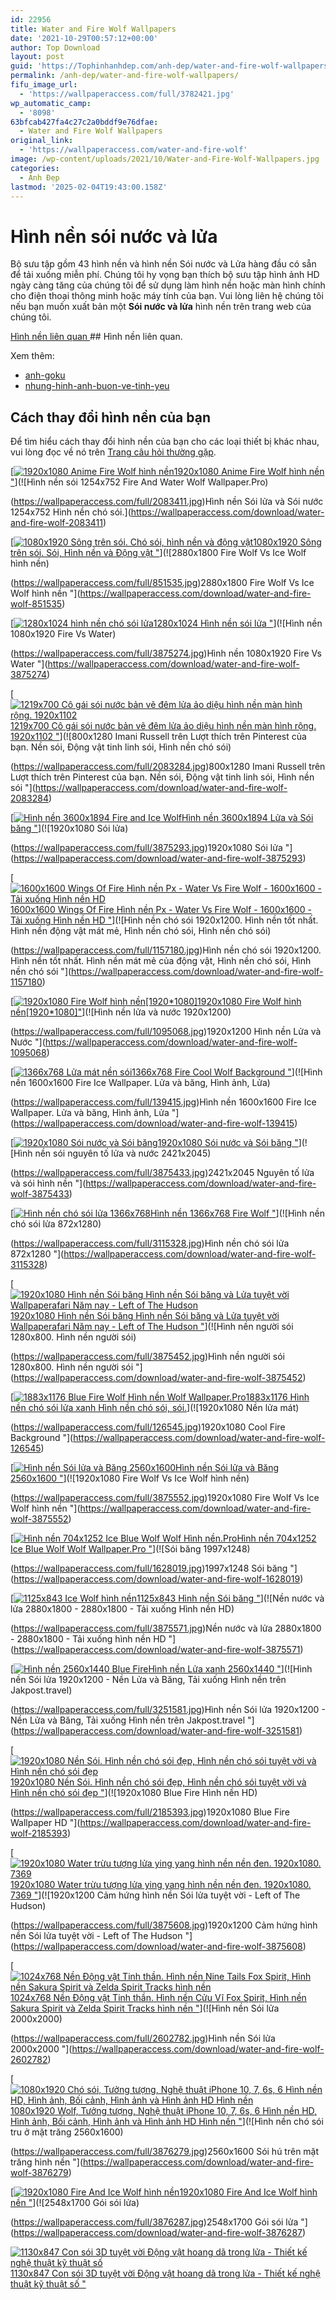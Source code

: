 ```yaml
---
id: 22956
title: Water and Fire Wolf Wallpapers
date: '2021-10-29T00:57:12+00:00'
author: Top Download
layout: post
guid: 'https://Tophinhanhdep.com/anh-dep/water-and-fire-wolf-wallpapers/'
permalink: /anh-dep/water-and-fire-wolf-wallpapers/
fifu_image_url:
  - 'https://wallpaperaccess.com/full/3782421.jpg'
wp_automatic_camp:
  - '8098'
63bfcab427fa4c27c2a0bddf9e76dfae:
  - Water and Fire Wolf Wallpapers
original_link:
  - 'https://wallpaperaccess.com/water-and-fire-wolf'
image: /wp-content/uploads/2021/10/Water-and-Fire-Wolf-Wallpapers.jpg
categories:
  - Ảnh Đẹp
lastmod: '2025-02-04T19:43:00.158Z'
---
```

# Hình nền sói nước và lửa

Bộ sưu tập gồm 43 hình nền và hình nền Sói nước và Lửa hàng đầu có sẵn để tải xuống miễn phí. Chúng tôi hy vọng bạn thích bộ sưu tập hình ảnh HD ngày càng tăng của chúng tôi để sử dụng làm hình nền hoặc màn hình chính cho điện thoại thông minh hoặc máy tính của bạn. Vui lòng liên hệ chúng tôi nếu bạn muốn xuất bản một **Sói nước và lửa** hình nền trên trang web của chúng tôi.

[Hình nền liên quan ](#related) ## Hình nền liên quan.

   
 Xem thêm:

   
- [anh-goku](https://tophinhanhdep.com/anh-anime/anh-goku/)
- [nhung-hinh-anh-buon-ve-tinh-yeu](https://tophinhanhdep.com/hinh-anh-buon/nhung-hinh-anh-buon-ve-tinh-yeu/)

## Cách thay đổi hình nền của bạn

Để tìm hiểu cách thay đổi hình nền của bạn cho các loại thiết bị khác nhau, vui lòng đọc về nó trên [Trang câu hỏi thường gặp](https://tophinhanhdep.com/faq/).

  
[[![1920x1080 Anime Fire Wolf hình nền](https://wallpaperaccess.com/full/3782421.jpg)1920x1080 Anime Fire Wolf hình nền "](https://wallpaperaccess.com/download/water-and-fire-wolf-3782421)](![Hình nền sói 1254x752 Fire And Water Wolf Wallpaper.Pro)

(https://wallpaperaccess.com/full/2083411.jpg)Hình nền Sói lửa và Sói nước 1254x752 Hình nền chó sói.](https://wallpaperaccess.com/download/water-and-fire-wolf-2083411)

[[![1080x1920 Sông trên sói.  Chó sói, hình nền và động vật](https://wallpaperaccess.com/full/699044.jpg)1080x1920 Sông trên sói. Sói, Hình nền và Động vật "](https://wallpaperaccess.com/download/water-and-fire-wolf-699044)](![2880x1800 Fire Wolf Vs Ice Wolf hình nền)

(https://wallpaperaccess.com/full/851535.jpg)2880x1800 Fire Wolf Vs Ice Wolf hình nền "](https://wallpaperaccess.com/download/water-and-fire-wolf-851535)

[[![1280x1024 hình nền chó sói lửa](https://wallpaperaccess.com/full/3875271.jpg)1280x1024 Hình nền sói lửa "](https://wallpaperaccess.com/download/water-and-fire-wolf-3875271)](![Hình nền 1080x1920 Fire Vs Water)

(https://wallpaperaccess.com/full/3875274.jpg)Hình nền 1080x1920 Fire Vs Water "](https://wallpaperaccess.com/download/water-and-fire-wolf-3875274)

[[![1219x700 Cô gái sói nước bản vẽ đêm lửa ảo diệu hình nền màn hình rộng.  1920x1102](https://wallpaperaccess.com/full/3251576.jpg)1219x700 Cô gái sói nước bản vẽ đêm lửa ảo diệu hình nền màn hình rộng. 1920x1102 "](https://wallpaperaccess.com/download/water-and-fire-wolf-3251576)](![800x1280 Imani Russell trên Lượt thích trên Pinterest của bạn.  Nền sói, Động vật tinh linh sói, Hình nền chó sói)

(https://wallpaperaccess.com/full/2083284.jpg)800x1280 Imani Russell trên Lượt thích trên Pinterest của bạn. Nền sói, Động vật tinh linh sói, Hình nền sói "](https://wallpaperaccess.com/download/water-and-fire-wolf-2083284)

[[![Hình nền 3600x1894 Fire and Ice Wolf](https://wallpaperaccess.com/full/851587.jpg)Hình nền 3600x1894 Lửa và Sói băng "](https://wallpaperaccess.com/download/water-and-fire-wolf-851587)](![1920x1080 Sói lửa)

(https://wallpaperaccess.com/full/3875293.jpg)1920x1080 Sói lửa "](https://wallpaperaccess.com/download/water-and-fire-wolf-3875293)

[[![1600x1600 Wings Of Fire Hình nền Px - Water Vs Fire Wolf - 1600x1600 - Tải xuống Hình nền HD](https://wallpaperaccess.com/full/3875311.jpg)1600x1600 Wings Of Fire Hình nền Px - Water Vs Fire Wolf - 1600x1600 - Tải xuống Hình nền HD "](https://wallpaperaccess.com/download/water-and-fire-wolf-3875311)](![Hình nền chó sói 1920x1200.  Hình nền tốt nhất.  Hình nền động vật mát mẻ, Hình nền chó sói, Hình nền chó sói)

(https://wallpaperaccess.com/full/1157180.jpg)Hình nền chó sói 1920x1200. Hình nền tốt nhất. Hình nền mát mẻ của động vật, Hình nền chó sói, Hình nền chó sói "](https://wallpaperaccess.com/download/water-and-fire-wolf-1157180)

[[![1920x1080 Fire Wolf hình nền[1920*1080]](https://wallpaperaccess.com/full/2366910.jpg)1920x1080 Fire Wolf hình nền\[1920\*1080\]"](https://wallpaperaccess.com/download/water-and-fire-wolf-2366910)](![Hình nền lửa và nước 1920x1200)

(https://wallpaperaccess.com/full/1095068.jpg)1920x1200 Hình nền Lửa và Nước "](https://wallpaperaccess.com/download/water-and-fire-wolf-1095068)

[[![1366x768 Lửa mát nền sói](https://wallpaperaccess.com/full/3875400.jpg)1366x768 Fire Cool Wolf Background "](https://wallpaperaccess.com/download/water-and-fire-wolf-3875400)](![Hình nền 1600x1600 Fire Ice Wallpaper.  Lửa và băng, Hình ảnh, Lửa)

(https://wallpaperaccess.com/full/139415.jpg)Hình nền 1600x1600 Fire Ice Wallpaper. Lửa và băng, Hình ảnh, Lửa "](https://wallpaperaccess.com/download/water-and-fire-wolf-139415)

[[![1920x1080 Sói nước và Sói băng](https://wallpaperaccess.com/full/3875427.jpg)1920x1080 Sói nước và Sói băng "](https://wallpaperaccess.com/download/water-and-fire-wolf-3875427)](![Hình nền sói nguyên tố lửa và nước 2421x2045)

(https://wallpaperaccess.com/full/3875433.jpg)2421x2045 Nguyên tố lửa và sói hình nền "](https://wallpaperaccess.com/download/water-and-fire-wolf-3875433)

[[![Hình nền chó sói lửa 1366x768](https://wallpaperaccess.com/full/128402.jpg)Hình nền 1366x768 Fire Wolf "](https://wallpaperaccess.com/download/water-and-fire-wolf-128402)](![Hình nền chó sói lửa 872x1280)

(https://wallpaperaccess.com/full/3115328.jpg)Hình nền chó sói lửa 872x1280 "](https://wallpaperaccess.com/download/water-and-fire-wolf-3115328)

[[![1920x1080 Hình nền Sói băng Hình nền Sói băng và Lửa tuyệt vời Wallpaperafari Năm nay - Left of The Hudson](https://wallpaperaccess.com/full/3875449.jpg)1920x1080 Hình nền Sói băng Hình nền Sói băng và Lửa tuyệt vời Wallpaperafari Năm nay - Left of The Hudson "](https://wallpaperaccess.com/download/water-and-fire-wolf-3875449)](![Hình nền người sói 1280x800.  Hình nền người sói)

(https://wallpaperaccess.com/full/3875452.jpg)Hình nền người sói 1280x800. Hình nền người sói "](https://wallpaperaccess.com/download/water-and-fire-wolf-3875452)

[[![1883x1176 Blue Fire Wolf Hình nền Wolf Wallpaper.Pro](https://wallpaperaccess.com/full/1851597.jpg)1883x1176 Hình nền chó sói lửa xanh Hình nền chó sói, sói.](https://wallpaperaccess.com/download/water-and-fire-wolf-1851597)](![1920x1080 Nền lửa mát)

(https://wallpaperaccess.com/full/126545.jpg)1920x1080 Cool Fire Background "](https://wallpaperaccess.com/download/water-and-fire-wolf-126545)

[[![Hình nền Sói lửa và Băng 2560x1600](https://wallpaperaccess.com/full/3875478.jpg)Hình nền Sói lửa và Băng 2560x1600 "](https://wallpaperaccess.com/download/water-and-fire-wolf-3875478)](![1920x1080 Fire Wolf Vs Ice Wolf hình nền)

(https://wallpaperaccess.com/full/3875552.jpg)1920x1080 Fire Wolf Vs Ice Wolf hình nền "](https://wallpaperaccess.com/download/water-and-fire-wolf-3875552)

[[![Hình nền 704x1252 Ice Blue Wolf Wolf Hình nền.Pro](https://wallpaperaccess.com/full/2083269.jpg)Hình nền 704x1252 Ice Blue Wolf Wolf Wallpaper.Pro "](https://wallpaperaccess.com/download/water-and-fire-wolf-2083269)](![Sói băng 1997x1248)

(https://wallpaperaccess.com/full/1628019.jpg)1997x1248 Sói băng "](https://wallpaperaccess.com/download/water-and-fire-wolf-1628019)

[[![1125x843 Ice Wolf hình nền](https://wallpaperaccess.com/full/965603.jpg)1125x843 Hình nền Sói băng "](https://wallpaperaccess.com/download/water-and-fire-wolf-965603)](![Nền nước và lửa 2880x1800 - 2880x1800 - Tải xuống Hình nền HD)

(https://wallpaperaccess.com/full/3875571.jpg)Nền nước và lửa 2880x1800 - 2880x1800 - Tải xuống hình nền HD "](https://wallpaperaccess.com/download/water-and-fire-wolf-3875571)

[[![Hình nền 2560x1440 Blue Fire](https://wallpaperaccess.com/full/3875584.jpg)Hình nền Lửa xanh 2560x1440 "](https://wallpaperaccess.com/download/water-and-fire-wolf-3875584)](![Hình nền Sói lửa 1920x1200 - Nền Lửa và Băng, Tải xuống Hình nền trên Jakpost.travel)

(https://wallpaperaccess.com/full/3251581.jpg)Hình nền Sói lửa 1920x1200 - Nền Lửa và Băng, Tải xuống Hình nền trên Jakpost.travel "](https://wallpaperaccess.com/download/water-and-fire-wolf-3251581)

[[![1920x1080 Nền Sói.  Hình nền chó sói đẹp, Hình nền chó sói tuyệt vời và Hình nền chó sói đẹp](https://wallpaperaccess.com/full/1851580.jpg)1920x1080 Nền Sói. Hình nền chó sói đẹp, Hình nền chó sói tuyệt vời và Hình nền chó sói đẹp "](https://wallpaperaccess.com/download/water-and-fire-wolf-1851580)](![1920x1080 Blue Fire Hình nền HD)

(https://wallpaperaccess.com/full/2185393.jpg)1920x1080 Blue Fire Wallpaper HD "](https://wallpaperaccess.com/download/water-and-fire-wolf-2185393)

[[![1920x1080 Water trừu tượng lửa ying yang hình nền nền đen.  1920x1080.  7369](https://wallpaperaccess.com/full/3875607.jpg)1920x1080 Water trừu tượng lửa ying yang hình nền nền đen. 1920x1080. 7369 "](https://wallpaperaccess.com/download/water-and-fire-wolf-3875607)](![1920x1200 Cảm hứng hình nền Sói lửa tuyệt vời - Left of The Hudson)

(https://wallpaperaccess.com/full/3875608.jpg)1920x1200 Cảm hứng hình nền Sói lửa tuyệt vời - Left of The Hudson "](https://wallpaperaccess.com/download/water-and-fire-wolf-3875608)

[[![1024x768 Nền Động vật Tinh thần.  Hình nền Nine Tails Fox Spirit, Hình nền Sakura Spirit và Zelda Spirit Tracks hình nền](https://wallpaperaccess.com/full/2083460.jpg)1024x768 Nền Động vật Tinh thần. Hình nền Cửu Vĩ Fox Spirit, Hình nền Sakura Spirit và Zelda Spirit Tracks hình nền "](https://wallpaperaccess.com/download/water-and-fire-wolf-2083460)](![Hình nền Sói lửa 2000x2000)

(https://wallpaperaccess.com/full/2602782.jpg)Hình nền Sói lửa 2000x2000 "](https://wallpaperaccess.com/download/water-and-fire-wolf-2602782)

[[![1080x1920 Chó sói, Tưởng tượng, Nghệ thuật iPhone 10, 7, 6s, 6 Hình nền HD, Hình ảnh, Bối cảnh, Hình ảnh và Hình ảnh HD Hình nền](https://wallpaperaccess.com/full/3875612.jpg)1080x1920 Wolf, Tưởng tượng, Nghệ thuật iPhone 10, 7, 6s, 6 Hình nền HD, Hình ảnh, Bối cảnh, Hình ảnh và Hình ảnh HD Hình nền "](https://wallpaperaccess.com/download/water-and-fire-wolf-3875612)](![Hình nền chó sói tru ở mặt trăng 2560x1600)

(https://wallpaperaccess.com/full/3876279.jpg)2560x1600 Sói hú trên mặt trăng hình nền "](https://wallpaperaccess.com/download/water-and-fire-wolf-3876279)

[[![1920x1080 Fire And Ice Wolf hình nền](https://wallpaperaccess.com/full/3115378.jpg)1920x1080 Fire And Ice Wolf hình nền "](https://wallpaperaccess.com/download/water-and-fire-wolf-3115378)](![2548x1700 Gói sói lửa)

(https://wallpaperaccess.com/full/3876287.jpg)2548x1700 Gói sói lửa "](https://wallpaperaccess.com/download/water-and-fire-wolf-3876287)

[![1130x847 Con sói 3D tuyệt vời Động vật hoang dã trong lửa - Thiết kế nghệ thuật kỹ thuật số](https://wallpaperaccess.com/full/3876298.jpg)1130x847 Con sói 3D tuyệt vời Động vật hoang dã trong lửa - Thiết kế nghệ thuật kỹ thuật số "](https://wallpaperaccess.com/download/water-and-fire-wolf-3876298)
